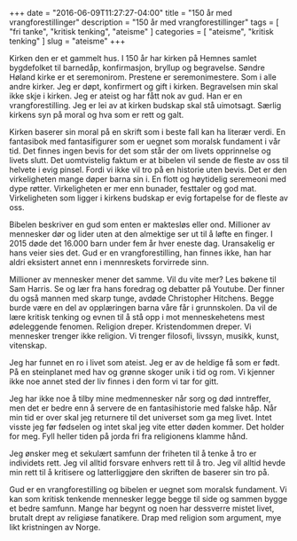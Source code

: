 +++
date        = "2016-06-09T11:27:27-04:00"
title       = "150 år med vrangforestillinger"
description = "150 år med vrangforestillinger"
tags        = [ "fri tanke", "kritisk tenking", "ateisme" ]
categories    = [ "ateisme", "kritisk tenking" ]
slug        = "ateisme"
+++

Kirken den er et gammelt hus. I 150 år har kirken på Hemnes samlet bygdefolket til barnedåp, konfirmasjon, bryllup og begravelse. Søndre Høland kirke er et seremonirom. Prestene er seremonimestere. Som i alle andre kirker. Jeg er døpt, konfirmert og gift i kirken. Begravelsen min skal ikke skje i kirken. Jeg er ateist og har fått nok av gud. Han er en vrangforestilling. Jeg er lei av at kirken budskap skal stå uimotsagt. Særlig kirkens syn på moral og hva som er rett og galt.

Kirken baserer sin moral på en skrift som i beste fall kan ha literær verdi. En fantasibok med fantasifigurer som er uegnet som moralsk fundament i vår tid. Det finnes ingen bevis for det som står der om livets opprinnelse og livets slutt. Det uomtvistelig faktum er at bibelen vil sende de fleste av oss til helvete i evig pinsel. Fordi vi ikke vil tro på en historie uten bevis. Det er den virkeligheten mange døper barna sin i. En flott og høytidelig seremeoni med dype røtter. Virkeligheten er mer enn bunader, festtaler og god mat. Virkeligheten som ligger i kirkens budskap er evig fortapelse for de fleste av oss.

Bibelen beskriver en gud som enten er maktesløs eller ond. Millioner av mennesker dør og lider uten at den almektige ser ut til å løfte en finger. I 2015 døde det 16.000 barn under fem år hver eneste dag. Uransakelig er hans veier sies det. Gud er en vrangforestilling, han finnes ikke, han har aldri eksistert annet enn i mennreskets forvirrede sinn.

Millioner av mennesker mener det samme. Vil du vite mer? Les bøkene til Sam Harris. Se og lær fra hans foredrag og debatter på Youtube. Der finner du også mannen med skarp tunge, avdøde Christopher Hitchens. Begge burde være en del av opplæringen barna våre får i grunnskolen. Da vil de lære kritisk tenking og evnen til å stå opp i mot menneskehetens mest ødeleggende fenomen. Religion dreper. Kristendommen dreper. Vi mennesker trenger ikke religion. Vi trenger filosofi, livssyn, musikk, kunst, vitenskap.

Jeg har funnet en ro i livet som ateist. Jeg er av de heldige få som er født. På en steinplanet med hav og grønne skoger unik i tid og rom. Vi kjenner ikke noe annet sted der liv finnes i den form vi tar for gitt.

Jeg har ikke noe å tilby mine medmennesker når sorg og død inntreffer, men det er bedre enn å servere de en fantasihistorie med falske håp. Når min tid er over skal jeg returnere til det universet som ga meg livet. Intet visste jeg før fødselen og intet skal jeg vite etter døden kommer. Det holder for meg. Fyll heller tiden på jorda fri fra religionens klamme hånd.

Jeg ønsker meg et sekulært samfunn der friheten til å tenke å tro er individets rett. Jeg vil alltid forsvare enhvers rett til å tro. Jeg vil alltid hevde min rett til å kritisere og latterliggjøre den skriften de baserer sin tro på.

Gud er en vrangforestilling og bibelen er uegnet som moralsk fundament. Vi kan som kritisk tenkende mennesker legge begge til side og sammen bygge et bedre samfunn. Mange har begynt og noen har dessverre mistet livet, brutalt drept av religiøse fanatikere. Drap med religion som argument, mye likt kristningen av Norge.
